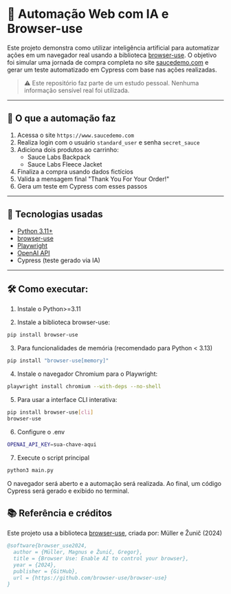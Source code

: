 # 🧠 Automação Web com IA e Browser-use

Este projeto demonstra como utilizar inteligência artificial para automatizar ações em um navegador real usando a biblioteca [browser-use](https://github.com/browser-use/browser-use). O objetivo foi simular uma jornada de compra completa no site [saucedemo.com](https://www.saucedemo.com/) e gerar um teste automatizado em Cypress com base nas ações realizadas.

> ⚠️ Este repositório faz parte de um estudo pessoal. Nenhuma informação sensível real foi utilizada.

---

## 🚀 O que a automação faz

1. Acessa o site `https://www.saucedemo.com`
2. Realiza login com o usuário `standard_user` e senha `secret_sauce`
3. Adiciona dois produtos ao carrinho:
   - Sauce Labs Backpack
   - Sauce Labs Fleece Jacket
4. Finaliza a compra usando dados fictícios
5. Valida a mensagem final "Thank You For Your Order!"
6. Gera um teste em Cypress com esses passos

---

## 🧩 Tecnologias usadas

- [Python 3.11+](https://www.python.org/)
- [browser-use](https://github.com/browser-use/browser-use)
- [Playwright](https://playwright.dev/)
- [OpenAI API](https://platform.openai.com/)
- Cypress (teste gerado via IA)

---

## 🛠 Como executar:

1. Instale o Python>=3.11

2. Instale a biblioteca browser-use:
```bash
pip install browser-use
```

3. Para funcionalidades de memória (recomendado para Python < 3.13)
```bash
pip install "browser-use[memory]"
```

4. Instale o navegador Chromium para o Playwright:
```bash
playwright install chromium --with-deps --no-shell
```

5. Para usar a interface CLI interativa:
```bash
pip install browser-use[cli]
browser-use
```

6. Configure o .env
```bash
OPENAI_API_KEY=sua-chave-aqui
```

7. Execute o script principal
```bash
python3 main.py
```

O navegador será aberto e a automação será realizada. Ao final, um código Cypress será gerado e exibido no terminal.

## 📚 Referência e créditos
Este projeto usa a biblioteca [browser-use](https://github.com/browser-use/browser-use), criada por: Müller e Žunič (2024)

```bibtex
@software{browser_use2024,
  author = {Müller, Magnus e Žunič, Gregor},
  title = {Browser Use: Enable AI to control your browser},
  year = {2024},
  publisher = {GitHub},
  url = {https://github.com/browser-use/browser-use}
}
``` 

